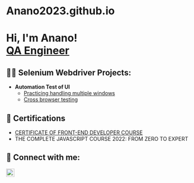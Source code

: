# Anano2023.github.io
<h1>Hi, I'm Anano! <br/><a href="https://anano2023.github.io/">QA Engineer</a> <a href="https://www.linkedin.com/in/anano-kapanadze-b74669171/"></a></h1>

<h2>👨‍💻 Selenium Webdriver Projects:</h2>

- <b>Automation Test of UI</b>
  - [Practicing handling multiple windows](https://github.com/Anano2023/MultipleWindowsHandling/tree/master)
  - [Cross browser testing](https://github.com/Anano2023/Anano2023.git)

<h2>📃 Certifications</h2>

- [CERTIFICATE OF FRONT-END DEVELOPER COURSE](https://drive.google.com/file/d/1M_6IEqi7prd0dTEtwQeY4EXlI_1bydzQ/view)
- THE COMPLETE JAVASCRIPT COURSE 2022: FROM ZERO TO EXPERT

<h2> 🤳 Connect with me:</h2>

[<img align="left" alt="AnanoKapanadze | LinkedIn" width="22px" src="https://cdn.jsdelivr.net/npm/simple-icons@v3/icons/linkedin.svg" />][linkedin]

[linkedin]: https://www.linkedin.com/in/anano-kapanadze-b74669171/

<!--
**joshmadakor1/joshmadakor1** is a ✨ _special_ ✨ repository because its `README.md` (this file) appears on your GitHub profile.

Here are some ideas to get you started:

- 🔭 I’m currently working on ...
- 🌱 I’m currently learning ...
- 👯 I’m looking to collaborate on ...
- 🤔 I’m looking for help with ...
- 💬 Ask me about ...
- 📫 How to reach me: ...
- 😄 Pronouns: ...
- ⚡ Fun fact: ...
-->
